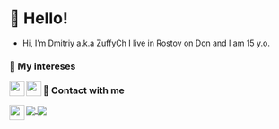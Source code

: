 # 👋 Hello!
- Hi, I’m Dmitriy a.k.a ZuffyCh
I live in Rostov on Don and I am 15 y.o.

### 👀 My intereses
<a href="https://github.com/ZuffyCh">
  <img align="left" width="27px" src="https://cdn4.iconfinder.com/data/icons/logos-and-brands/512/267_Python_logo-512.png" />
</a>
<a href="https://github.com/ZuffyCh">
  <img align="left" width="27px" src="https://cdn2.iconfinder.com/data/icons/nodejs-1/512/nodejs-512.png" />
</a>


### 💬 Contact with me
<a href="https://discordapp.com/users/852471586090516493">
  <img align="left" width="27px" src="https://cdn4.iconfinder.com/data/icons/logos-and-brands/512/91_Discord_logo_logos-512.png" />
</a>


<a href="https://github.com/ZuffyCh">
  <img align="center" src="https://github-readme-stats.vercel.app/api?username=ZuffyCh&show_icons=true&theme=monokai" />
</a>

<a href="https://github.com/ZuffyCh">
  <img align="center" src="https://github-readme-stats.vercel.app/api/top-langs/?username=ZuffyCh&layout=compact&theme=monokai" />
</a>
